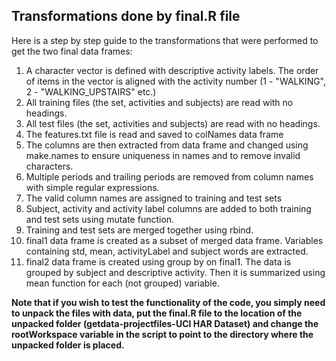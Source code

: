 ## Transformations done by final.R file

Here is a step by step guide to the transformations that were performed to get the two final data frames:

1. A character vector is defined with descriptive activity labels. The order of items in the vector is aligned with the activity number (1 - "WALKING", 2 - "WALKING_UPSTAIRS" etc.)
2. All training files (the set, activities and subjects) are read with no headings. 
3. All test files (the set, activities and subjects) are read with no headings.
4. The features.txt file is read and saved to colNames data frame
5. The columns are then extracted from data frame and changed using make.names to ensure uniqueness in names and to remove invalid characters.
6. Multiple periods and trailing periods are removed from column names with simple regular expressions.
7. The valid column names are assigned to training and test sets
8. Subject, activity and activity label columns are added to both training and test sets using mutate function.
9. Training and test sets are merged together using rbind.
10. final1 data frame is created as a subset of merged data frame. Variables containing std, mean, activityLabel and subject words are extracted.
11. final2 data frame is created using group by on final1. The data is grouped by subject and descriptive activity. Then it is summarized using mean function for each (not grouped) variable.



**Note that if you wish to test the functionality of the code, you simply need to unpack the files with data, put the final.R file to the location of the unpacked folder (getdata-projectfiles-UCI HAR Dataset) and change the rootWorkspace variable in the script to point to the directory where the unpacked folder is placed.**